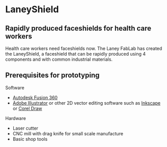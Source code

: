 # LaneyShield
## Rapidly produced faceshields for health care workers

Health care workers need faceshields now. The Laney FabLab has created the LaneyShield, a faceshield that can be rapidly produced using 4 components and with common industrial materials.

## Prerequisites for prototyping
Software
- [Autodesk Fusion 360]([autodesk.com](https://www.autodesk.com/products/fusion-360/overview))
- [Adobe Illustrator](https://www.adobe.com/products/illustrator.html) or other 2D vector editing software such as [Inkscape](https://inkscape.org/) or [Corel Draw](https://www.coreldraw.com/en/)

Hardware
- Laser cutter
- CNC mill with drag knife for small scale manufacture
- Basic shop tools

## 
